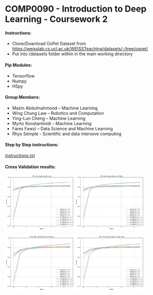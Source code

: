 # COMP0090 - Introduction to Deep Learning - Coursework 2

#### Instructions:
- Clone/Download OxPet Dataset from https://weisslab.cs.ucl.ac.uk/WEISSTeaching/datasets/-/tree/oxpet/
- Put into /datasets folder within in the main working directory
#### Pip Modules:
 - Tensorflow
 - Numpy
 - H5py
#### Group Members:  
- Mazin Abdulmahmood – Machine Learning
- Wing Chung Law – Robotics and Computation
- Ying-Lun Cheng – Machine Learning
- Myrto Konstantinidi – Machine Learning
- Fares Fawzi – Data Science and Machine Learning
- Rhys Semple - Scientific and data intensive computing

#### Step by Step instructions:
[instructions.txt](instructions.txt)

#### Cross Validation results: 
<p float="left">
  <img src="MTL_CV_results/seg only.png" width="45%" />
  <img src="MTL_CV_results/seg+bbox.png" width="45%" /> 
</p>

<p float="left">
  <img src="MTL_CV_results/seg+bin.png" width="45%" />
  <img src="MTL_CV_results/seg+both.png" width="45%" /> 
</p>
